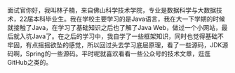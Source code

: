 面试官你好，我叫林子楠，来自佛山科学技术学院，专业是数据科学与大数据技术，22届本科毕业生。我在学校主要学习的是Java语言，我在大一下学期的时候就接触了Java，在学习了基础知识之后也了解了Java Web，做过一个小网站，最后就入坑Java了。在之后的学习中，我自学了一些框架知识，同时也觉得基础不牢固，有点摇摇欲坠的感觉，所以回过头去学习底层原理，看了一些源码，JDK源码啊，Spring的一些源码。平时呢就喜欢看看一些公众号的技术文章，逛逛GitHub之类的。

